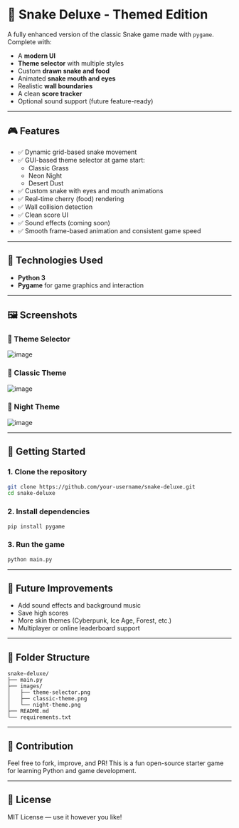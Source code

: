 
# 🐍 Snake Deluxe - Themed Edition

A fully enhanced version of the classic Snake game made with `pygame`. Complete with:
- A **modern UI**
- **Theme selector** with multiple styles
- Custom **drawn snake and food**
- Animated **snake mouth and eyes**
- Realistic **wall boundaries**
- A clean **score tracker**
- Optional sound support (future feature-ready)

---

## 🎮 Features

- ✅ Dynamic grid-based snake movement
- ✅ GUI-based theme selector at game start:
  - Classic Grass
  - Neon Night
  - Desert Dust
- ✅ Custom snake with eyes and mouth animations
- ✅ Real-time cherry (food) rendering
- ✅ Wall collision detection
- ✅ Clean score UI
- ✅ Sound effects (coming soon)
- ✅ Smooth frame-based animation and consistent game speed

---

## 🧪 Technologies Used

- **Python 3**
- **Pygame** for game graphics and interaction

---

## 🖼️ Screenshots

### 🧩 Theme Selector
![image](https://github.com/user-attachments/assets/c7ce0710-10e9-458c-9aa6-77168c9bbc6d)



### 🐍 Classic Theme
![image](https://github.com/user-attachments/assets/b35c675c-36a8-44b4-a3b5-02c53c6d0598)



### 🌙 Night Theme
![image](https://github.com/user-attachments/assets/57935d83-2b28-4205-ba61-1650ecbf87d2)


---

## 🚀 Getting Started

### 1. Clone the repository
```bash
git clone https://github.com/your-username/snake-deluxe.git
cd snake-deluxe
```

### 2. Install dependencies
```bash
pip install pygame
```

### 3. Run the game
```bash
python main.py
```

---

## 🧠 Future Improvements

- Add sound effects and background music
- Save high scores
- More skin themes (Cyberpunk, Ice Age, Forest, etc.)
- Multiplayer or online leaderboard support

---

## 📁 Folder Structure

```
snake-deluxe/
├── main.py
├── images/
│   ├── theme-selector.png
│   ├── classic-theme.png
│   └── night-theme.png
├── README.md
└── requirements.txt
```

---

## 🙌 Contribution

Feel free to fork, improve, and PR! This is a fun open-source starter game for learning Python and game development.

---

## 📜 License

MIT License — use it however you like!
